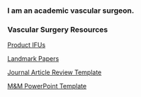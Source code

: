 ### I am an academic vascular surgeon.

### Vascular Surgery Resources

[Product IFUs](https://justincchoi.github.io/Devices/)

[Landmark Papers](https://justincchoi.github.io/VSPapers/)

[Journal Article Review Template](https://github.com/justincchoi/justincchoi.github.io/blob/main/VSPapers/Journal%20Article%20Review%20Template%20-%20JCC.docx?raw=true)

[M&M PowerPoint Template](https://github.com/justincchoi/justincchoi.github.io/blob/main/M&M/VS%20M&M%20Template.pptx?raw=true)
